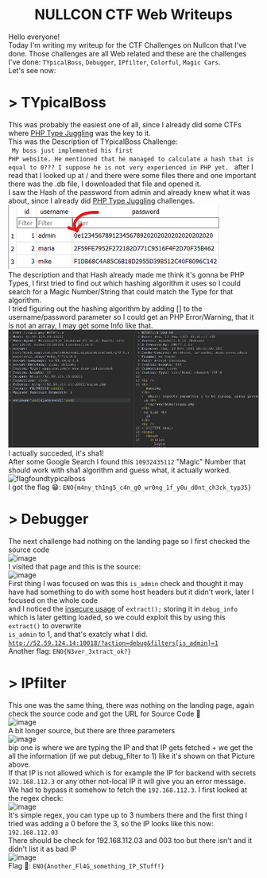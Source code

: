 # <center> NULLCON CTF Web Writeups </center>

Hello everyone! <br> Today I'm writing my writeup for the CTF Challenges on Nullcon that I've done.
Those challenges are all Web related and these are the challenges I've done: <code>TYpicalBoss</code>, <code>Debugger</code>, <code>IPfilter</code>, <code>Colorful</code>, <code>Magic Cars</code>.
<br>
Let's see now:
<br>
# > TYpicalBoss
This was probably the easiest one of all, since I already did some CTFs where <a href="https://secops.group/php-type-juggling-simplified/" target="_blank">PHP Type Juggling</a> was the key to it. <br>
This was the Description of TYpicalBoss Challenge: <br>
<code>
My boss just implemented his first PHP website. He mentioned that he managed to calculate a hash that is equal to 0??? I suppose he is not very experienced in PHP yet.
</code> after I read that I looked up at / and there were some files there and one important there was the .db file, I downloaded that file and opened it. <br>
I saw the Hash of the password from admin and already knew what it was about, since I already did <a href="https://secops.group/php-type-juggling-simplified/" target="_blank">PHP Type Juggling</a> challenges. <br>
<img src="dbfile.png" /> <br>
The description and that Hash already made me think it's gonna be PHP Types, I first tried to find out which hashing algorithm it uses so I could search for a Magic Number/String that could match the Type for that algorithm.<br>
I tried figuring out the hashing algorithm by adding [] to the username/password parameter so I could get an PHP Error/Warning, that it is not an array, I may get some Info like that.<br>
<img src="phperrorarray.png"><br>
I actually succeded, it's sha1! <br>After some Google Search I found this <code>10932435112</code> "Magic" Number that should work with sha1 algorithm and guess what, it actually worked.
![flagfoundtypicalboss](https://github.com/KiraReys/blog/assets/44244085/b2313ac3-9cb8-48ee-ab21-73a103c34c2e)
<br>
I got the flag 😁: <code>ENO{m4ny_th1ng5_c4n_g0_wr0ng_1f_y0u_d0nt_ch3ck_typ35}</code>
<br>

# > Debugger

The next challenge had nothing on the landing page so I first checked the source code <br>![image](https://github.com/KiraReys/blog/assets/44244085/14d184a5-a33c-4a5d-9905-b6c8771585dd)
<br>
I visited that page and this is the source: <br>
![image](https://github.com/KiraReys/blog/assets/44244085/ed9a77c1-9fbd-45fc-89b2-4a0024951507)
<br>
First thing I was focused on was this <code>is_admin</code> check and thought it may have had something to do with some host headers but it didn't work, later I focused on the whole code<br>
and I noticed the <a href="https://www.codementor.io/@hayeskier/php-functions-makes-your-site-vulnerable-172bxpju01">insecure usage</a> of <code>extract();</code> storing it in <code>debug_info</code> which is later getting loaded, so we could exploit this by using this <code>extract()</code> to overwrite<br>
<code>is_admin</code> to 1, and that's exatcly what I did.<br>
<code>http://52.59.124.14:10018/?action=debug&filters[is_admin]=1</code><br>
Another flag: <code>ENO{N3ver_3xtract_ok?}</code>
<br>

# > IPfilter

This one was the same thing, there was nothing on the landing page, again check the source code and got the URL for Source Code 🙂 <br>
![image](https://github.com/KiraReys/blog/assets/44244085/d4267c0f-2275-48b5-a1f5-0922452c3de5)<br>
A bit longer source, but there are three parameters<br>
![image](https://github.com/KiraReys/blog/assets/44244085/a08d0577-bda8-4193-815b-7aa0a2dd0b11)<br>
bip one is where we are typing the IP and that IP gets fetched + we get the all the information (if we put debug_filter to 1) like it's shown on that Picture above. <br>
If that IP is not allowed which is for example the IP for backend with secrets <code>192.168.112.3</code> or any other not-local IP it will give you an error message. <br>
We had to bypass it somehow to fetch the <code>192.168.112.3</code>. I first looked at the regex check: <br>
![image](https://github.com/KiraReys/blog/assets/44244085/67092763-e7fe-4df9-b43a-bfb98989426a)<br>
It's simple regex, you can type up to 3 numbers there and the first thing I tried was adding a 0 before the 3, so the IP looks like this now: <code>192.168.112.03</code> <br>
There should be check for 192.168.112.03 and 003 too but there isn't and it didn't list it as bad IP <br>
![image](https://github.com/KiraReys/blog/assets/44244085/e992f16a-aba2-4ad5-bafc-d362ce171268) <br>
Flag 🥳: <code>ENO{Another_Fl4G_something_IP_STuff!}</code> 









